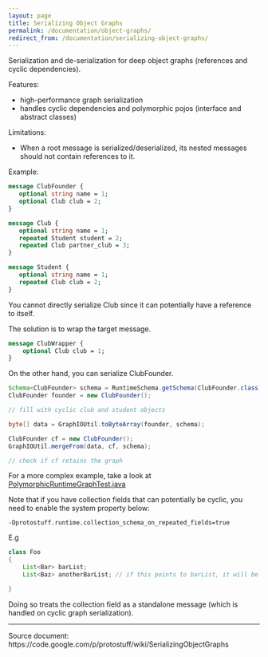 ```yaml
---
layout: page
title: Serializing Object Graphs
permalink: /documentation/object-graphs/
redirect_from: /documentation/serializing-object-graphs/
---
```

Serialization and de-serialization for deep object graphs (references and cyclic dependencies).

Features:

* high-performance graph serialization
* handles cyclic dependencies and polymorphic pojos (interface and abstract classes)

Limitations:

* When a root message is serialized/deserialized, its nested messages should not contain references to it.

 Example:

 ~~~proto
message ClubFounder {
    optional string name = 1;
    optional Club club = 2;
}

message Club {
    optional string name = 1;
    repeated Student student = 2;
    repeated Club partner_club = 3;
}

message Student {
    optional string name = 1;
    repeated Club club = 2;
}
~~~

You cannot directly serialize Club since it can potentially have a reference to itself.

The solution is to wrap the target message.

~~~proto
message ClubWrapper {
    optional Club club = 1;
}
~~~

On the other hand, you can serialize ClubFounder.

~~~java
Schema<ClubFounder> schema = RuntimeSchema.getSchema(ClubFounder.class);
ClubFounder founder = new ClubFounder();

// fill with cyclic club and student objects

byte[] data = GraphIOUtil.toByteArray(founder, schema);

ClubFounder cf = new ClubFounder();
GraphIOUtil.mergeFrom(data, cf, schema);

// check if cf retains the graph
~~~

For a more complex example, take a look at [PolymorphicRuntimeGraphTest.java](http://code.google.com/p/protostuff/source/browse/trunk/protostuff-runtime/src/test/java/com/dyuproject/protostuff/runtime/PolymorphicRuntimeGraphTest.java)

Note that if you have collection fields that can potentially be cyclic, you need to enable the system property below:

~~~
-Dprotostuff.runtime.collection_schema_on_repeated_fields=true
~~~

E.g

~~~java
class Foo
{
    List<Bar> barList;
    List<Baz> anotherBarList; // if this points to barList, it will be cyclic.

}
~~~

Doing so treats the collection field as a standalone message (which is handled on cyclic graph serialization).

<hr>
Source document: https://code.google.com/p/protostuff/wiki/SerializingObjectGraphs